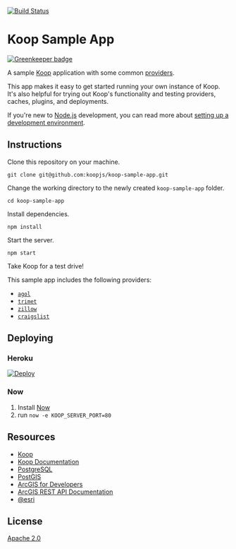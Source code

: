 [![Build Status](https://travis-ci.org/koopjs/koop-sample-app.svg?branch=master)](https://travis-ci.org/koopjs/koop-sample-app)
# Koop Sample App

[![Greenkeeper badge](https://badges.greenkeeper.io/koopjs/koop-sample-app.svg)](https://greenkeeper.io/)

A sample [Koop](https://github.com/koopjs/koop) application with some common [providers](https://koopjs.github.io/docs/providers).

This app makes it easy to get started running your own instance of Koop. It's also helpful for trying out Koop's functionality and testing providers, caches, plugins, and deployments.

If you're new to [Node.js](https://nodejs.org/) development, you can read more about [setting up a development environment](https://koopjs.github.io/docs/setup).

## Instructions

Clone this repository on your machine.

```
git clone git@github.com:koopjs/koop-sample-app.git
```

Change the working directory to the newly created `koop-sample-app` folder.

```
cd koop-sample-app
```

Install dependencies.

```
npm install
```

Start the server.

```
npm start
```

Take Koop for a test drive!

This sample app includes the following providers:

* [`agol`](https://github.com/koopjs/koop-provider-agol)
* [`trimet`](https://github.com/koopjs/koop-provider-trimet)
* [`zillow`](https://github.com/koopjs/koop-provider-zillow)
* [`craigslist`](https://github.com/dmfenton/koop-provider-craigslist)

## Deploying

### Heroku
[![Deploy](https://www.herokucdn.com/deploy/button.svg)](https://heroku.com/deploy?template=https://github.com/koopjs/koop-sample-app)

### Now
1. Install [Now](https://zeit.co/now)
2. run `now -e KOOP_SERVER_PORT=80`

## Resources

* [Koop](https://github.com/koopjs/koop)
* [Koop Documentation](https://koopjs.github.io/docs)
* [PostgreSQL](http://www.postgresql.org/)
* [PostGIS](http://postgis.net/)
* [ArcGIS for Developers](http://developers.arcgis.com)
* [ArcGIS REST API Documentation](http://resources.arcgis.com/en/help/arcgis-rest-api/)
* [@esri](http://twitter.com/esri)

## License

[Apache 2.0](LICENSE)
